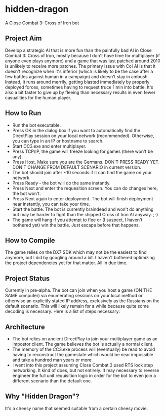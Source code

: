 # hidden-dragon
A Close Combat 3: Cross of Iron bot

## Project Aim
Develop a strategic AI that is more fun than the painfully bad AI in Close Combat 3: Cross of Iron, mostly because I don't have time for multiplayer (if anyone even plays anymore) and a game that was last patched around 2010 is unlikely to receive more patches. The primary issue with CoI AI is that it doesn't recognize when it's inferior (which is likely to be the case after a few battles against human in a campaign) and doesn't stay in ambush. Instead, it runs around merrily, getting blasted immediately by properly deployed forces, sometimes having to request truce 1 min into battle. It's also a bit faster to give up by fleeing than necessary results in even fewer casualities for the human player.

## How to Run
- Run the bot executable.
- Press OK in the dialog box if you want to automatically find the DirectPlay session on your local network (recommended). Otherwise, you can type in an IP or hostname to search.
- Start CC3.exe and enter multiplayer.
- Press TCP/IP, the game will freeze looking for games (there won't be any).
- Press Host. Make sure you are the Germans. DON'T PRESS READY YET. DON'T CHANGE FROM DEFAULT SCENARIO in current version.
- The bot should join after ~10 seconds if it can find the game on your network.
- Press Ready - the bot will do the same instantly.
- Press Next and enter the requesition screen. You can do changes here, the bot won't.
- Press Next again to enter deployment. The bot will finish deployment near instantly, you can take your time.
- Start the battle. The bot is currently braindead and won't do anything but may be harder to fight than the shipped Cross of Iron AI anyway. ;-)
- The game will hang if you attempt to flee or (I suspect, I haven't bothered yet) win the battle. Just escape before that happens.

## How to Compile
The game relies on the DX7 SDK which may not be the easiest to find anymore, but I did by googling around a bit. I haven't bothered optimizing the project dependencies yet for that matter. All in due time.

## Project Status
Currently in pre-alpha. The bot can join when you host a game (ON THE SAME computer) via enumerating sessions on your local method or otherwise an explicitly stated IP address, exclusively as the Russians on the default scenario. This will likely remain for a while because quite some decoding is necessary. Here is a list of steps necessary:

## Architecture
- The bot relies on ancient DirectPlay to join your multiplayer game as an impostor client. The game believes the bot is actually a normal client.
- The memory of the CC3.exe process will (eventually) be read to avoid having to reconstruct the gamestate which would be near impossible and take a hundred man years or more.
- I went into this project assuming Close Combat 3 used RTS lock step networking. It kind of does, but not entirely. It may necessary to reverse engineer the full unit requisition logic in order for the bot to even join a different scenario than the default one.

## Why "Hidden Dragon"?
It's a cheesy name that seemed suitable from a certain cheesy movie.